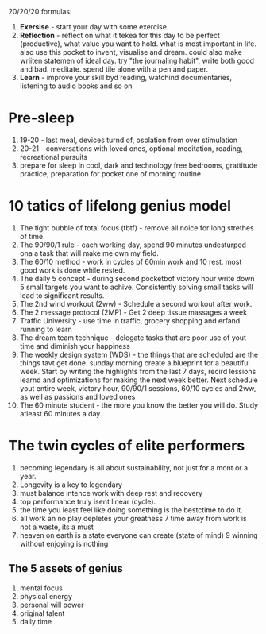 20/20/20 formulas:
1. **Exersise** - start your day with some exercise.
2. **Reflection** - reflect on what it tekea for this day to be perfect (productive), what value you want to hold. what is most important in life. also use this pocket to invent, visualise and dream. could also make wriiten statemen of ideal day. 
try "the journaling habit", write both good and bad. meditate. spend tile alone with a pen and paper. 
3. **Learn** - improve your skill byd reading, watchind documentaries, listening to audio books and so on


# Pre-sleep
1. 19-20 - last meal, devices turnd of, osolation from over stimulation 
2. 20-21 - conversations with loved ones, optional meditation, reading, recreational pursuits
3. prepare for sleep in cool, dark and technology free bedrooms, grattitude practice, preparation for pocket one of morning routine.

# 10 tatics of lifelong genius model
1. The tight bubble of total focus (tbtf) - remove all noice for long strethes of time.
2. The 90/90/1 rule - each working day, spend 90 minutes undesturped ona a task that will make me own my field.
3. The 60/10 method - work in cycles pf 60min work and 10 rest. most good work is done while rested.
4. The daily 5 concept - during second pocketbof victory hour write down 5 small targets you want to achive. Consistently solving small tasks will lead to significant results.
5. The 2nd wind workout (2ww) - Schedule a second workout after work.
6. The 2 message protocol (2MP) - Get 2 deep tissue massages a week
7. Traffic University - use time in traffic, grocery shopping and erfand running to learn
8. The dream team technique - delegate tasks that are poor use of yout time and diminish your happiness
9. The weekly design system (WDS) - the things that are scheduled are the things tavt get done. sunday morning create a blueprint for a beautiful week. Start by writing the highlights from the last 7 days, recird lessions learnd and optimizations for making the next week better. Next schedule yout entire week, victory hour, 90/90/1 sessions, 60/10 cycles and 2ww, as well as passions and loved ones
10. The 60 minute student - the more you know the better you will do. Study atleast 60 minutes a day.

# The twin cycles of elite performers
1. becoming legendary is all about sustainability, not just for a mont or a year.
2. Longevity is a key to legendary
3. must balance intence work with deep rest and recovery
4. top performance truly isent linear (cycle).
5. the time you least feel like doing something is the bestctime to do it.
6. all work an no play depletes your greatness
7 time away from work is not a waste, its a must
8. heaven on earth is a state everyone can create (state of mind)
9 winning without enjoying is nothing


## The 5 assets of genius
1. mental focus
2. physical energy
3. personal will power
4. original talent
5. daily time





